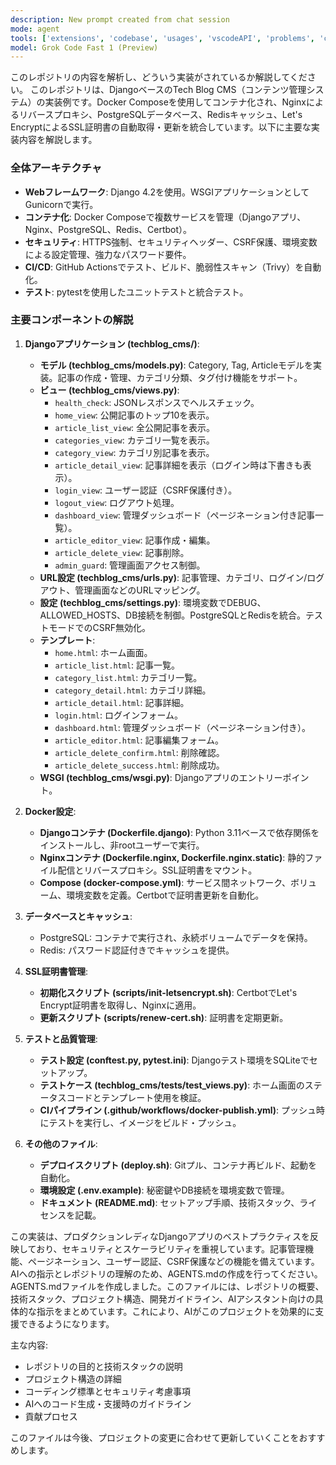 ```yaml
---
description: New prompt created from chat session
mode: agent
tools: ['extensions', 'codebase', 'usages', 'vscodeAPI', 'problems', 'changes', 'testFailure', 'terminalSelection', 'terminalLastCommand', 'openSimpleBrowser', 'fetch', 'findTestFiles', 'searchResults', 'githubRepo', 'getPythonEnvironmentInfo', 'getPythonExecutableCommand', 'installPythonPackage', 'configurePythonEnvironment', 'runTests', 'runCommands', 'runTasks', 'weather', 'editFiles', 'runNotebooks', 'search', 'new']
model: Grok Code Fast 1 (Preview)
---
```

<user>
このレポジトリの内容を解析し、どういう実装がされているか解説してください。
</user>
<assistant>
このレポジトリは、DjangoベースのTech Blog CMS（コンテンツ管理システム）の実装例です。Docker Composeを使用してコンテナ化され、Nginxによるリバースプロキシ、PostgreSQLデータベース、Redisキャッシュ、Let's EncryptによるSSL証明書の自動取得・更新を統合しています。以下に主要な実装内容を解説します。

### 全体アーキテクチャ
- **Webフレームワーク**: Django 4.2を使用。WSGIアプリケーションとしてGunicornで実行。
- **コンテナ化**: Docker Composeで複数サービスを管理（Djangoアプリ、Nginx、PostgreSQL、Redis、Certbot）。
- **セキュリティ**: HTTPS強制、セキュリティヘッダー、CSRF保護、環境変数による設定管理、強力なパスワード要件。
- **CI/CD**: GitHub Actionsでテスト、ビルド、脆弱性スキャン（Trivy）を自動化。
- **テスト**: pytestを使用したユニットテストと統合テスト。

### 主要コンポーネントの解説
1. **Djangoアプリケーション (techblog_cms/)**:
   - **モデル (techblog_cms/models.py)**: Category, Tag, Articleモデルを実装。記事の作成・管理、カテゴリ分類、タグ付け機能をサポート。
   - **ビュー (techblog_cms/views.py)**: 
     - `health_check`: JSONレスポンスでヘルスチェック。
     - `home_view`: 公開記事のトップ10を表示。
     - `article_list_view`: 全公開記事を表示。
     - `categories_view`: カテゴリ一覧を表示。
     - `category_view`: カテゴリ別記事を表示。
     - `article_detail_view`: 記事詳細を表示（ログイン時は下書きも表示）。
     - `login_view`: ユーザー認証（CSRF保護付き）。
     - `logout_view`: ログアウト処理。
     - `dashboard_view`: 管理ダッシュボード（ページネーション付き記事一覧）。
     - `article_editor_view`: 記事作成・編集。
     - `article_delete_view`: 記事削除。
     - `admin_guard`: 管理画面アクセス制御。
   - **URL設定 (techblog_cms/urls.py)**: 記事管理、カテゴリ、ログイン/ログアウト、管理画面などのURLマッピング。
   - **設定 (techblog_cms/settings.py)**: 環境変数でDEBUG、ALLOWED_HOSTS、DB接続を制御。PostgreSQLとRedisを統合。テストモードでのCSRF無効化。
   - **テンプレート**: 
     - `home.html`: ホーム画面。
     - `article_list.html`: 記事一覧。
     - `category_list.html`: カテゴリ一覧。
     - `category_detail.html`: カテゴリ詳細。
     - `article_detail.html`: 記事詳細。
     - `login.html`: ログインフォーム。
     - `dashboard.html`: 管理ダッシュボード（ページネーション付き）。
     - `article_editor.html`: 記事編集フォーム。
     - `article_delete_confirm.html`: 削除確認。
     - `article_delete_success.html`: 削除成功。
   - **WSGI (techblog_cms/wsgi.py)**: Djangoアプリのエントリーポイント。

2. **Docker設定**:
   - **Djangoコンテナ (Dockerfile.django)**: Python 3.11ベースで依存関係をインストールし、非rootユーザーで実行。
   - **Nginxコンテナ (Dockerfile.nginx, Dockerfile.nginx.static)**: 静的ファイル配信とリバースプロキシ。SSL証明書をマウント。
   - **Compose (docker-compose.yml)**: サービス間ネットワーク、ボリューム、環境変数を定義。Certbotで証明書更新を自動化。

3. **データベースとキャッシュ**:
   - PostgreSQL: コンテナで実行され、永続ボリュームでデータを保持。
   - Redis: パスワード認証付きでキャッシュを提供。

4. **SSL証明書管理**:
   - **初期化スクリプト (scripts/init-letsencrypt.sh)**: CertbotでLet's Encrypt証明書を取得し、Nginxに適用。
   - **更新スクリプト (scripts/renew-cert.sh)**: 証明書を定期更新。

5. **テストと品質管理**:
   - **テスト設定 (conftest.py, pytest.ini)**: Djangoテスト環境をSQLiteでセットアップ。
   - **テストケース (techblog_cms/tests/test_views.py)**: ホーム画面のステータスコードとテンプレート使用を検証。
   - **CIパイプライン (.github/workflows/docker-publish.yml)**: プッシュ時にテストを実行し、イメージをビルド・プッシュ。

6. **その他のファイル**:
   - **デプロイスクリプト (deploy.sh)**: Gitプル、コンテナ再ビルド、起動を自動化。
   - **環境設定 (.env.example)**: 秘密鍵やDB接続を環境変数で管理。
   - **ドキュメント (README.md)**: セットアップ手順、技術スタック、ライセンスを記載。

この実装は、プロダクションレディなDjangoアプリのベストプラクティスを反映しており、セキュリティとスケーラビリティを重視しています。記事管理機能、ページネーション、ユーザー認証、CSRF保護などの機能を備えています。
</assistant>
<user>
AIへの指示とレポジトリの理解のため、AGENTS.mdの作成を行ってください。
</user>
<assistant>
AGENTS.mdファイルを作成しました。このファイルには、レポジトリの概要、技術スタック、プロジェクト構造、開発ガイドライン、AIアシスタント向けの具体的な指示をまとめています。これにより、AIがこのプロジェクトを効果的に支援できるようになります。

主な内容:
- レポジトリの目的と技術スタックの説明
- プロジェクト構造の詳細
- コーディング標準とセキュリティ考慮事項
- AIへのコード生成・支援時のガイドライン
- 貢献プロセス

このファイルは今後、プロジェクトの変更に合わせて更新していくことをおすすめします。
</assistant>